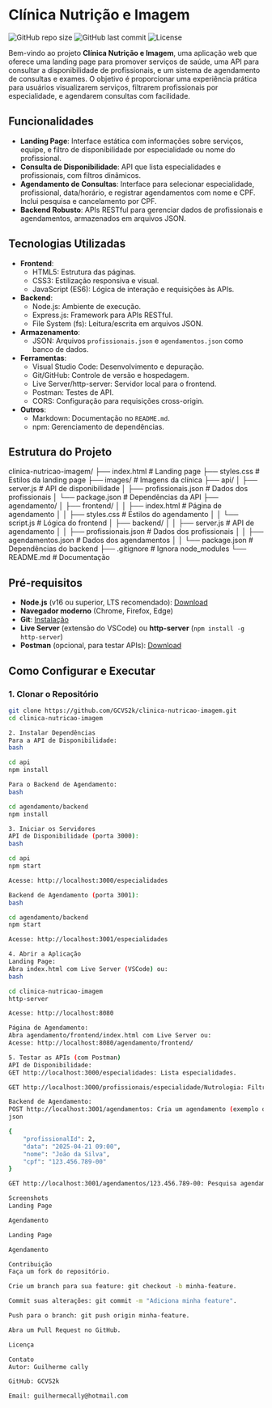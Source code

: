 # Clínica Nutrição e Imagem

![GitHub repo size](https://img.shields.io/github/repo-size/GCVS2k/clinica-nutricao-imagem)
![GitHub last commit](https://img.shields.io/github/last-commit/GCVS2k/clinica-nutricao-imagem)
![License](https://img.shields.io/github/license/GCVS2k/clinica-nutricao-imagem)

Bem-vindo ao projeto **Clínica Nutrição e Imagem**, uma aplicação web que oferece uma landing page para promover serviços de saúde, uma API para consultar a disponibilidade de profissionais, e um sistema de agendamento de consultas e exames. O objetivo é proporcionar uma experiência prática para usuários visualizarem serviços, filtrarem profissionais por especialidade, e agendarem consultas com facilidade.

## Funcionalidades

- **Landing Page**: Interface estática com informações sobre serviços, equipe, e filtro de disponibilidade por especialidade ou nome do profissional.
- **Consulta de Disponibilidade**: API que lista especialidades e profissionais, com filtros dinâmicos.
- **Agendamento de Consultas**: Interface para selecionar especialidade, profissional, data/horário, e registrar agendamentos com nome e CPF. Inclui pesquisa e cancelamento por CPF.
- **Backend Robusto**: APIs RESTful para gerenciar dados de profissionais e agendamentos, armazenados em arquivos JSON.

## Tecnologias Utilizadas

- **Frontend**:
  - HTML5: Estrutura das páginas.
  - CSS3: Estilização responsiva e visual.
  - JavaScript (ES6): Lógica de interação e requisições às APIs.
- **Backend**:
  - Node.js: Ambiente de execução.
  - Express.js: Framework para APIs RESTful.
  - File System (fs): Leitura/escrita em arquivos JSON.
- **Armazenamento**:
  - JSON: Arquivos `profissionais.json` e `agendamentos.json` como banco de dados.
- **Ferramentas**:
  - Visual Studio Code: Desenvolvimento e depuração.
  - Git/GitHub: Controle de versão e hospedagem.
  - Live Server/http-server: Servidor local para o frontend.
  - Postman: Testes de API.
  - CORS: Configuração para requisições cross-origin.
- **Outros**:
  - Markdown: Documentação no `README.md`.
  - npm: Gerenciamento de dependências.

## Estrutura do Projeto

clinica-nutricao-imagem/
├── index.html              # Landing page
├── styles.css              # Estilos da landing page
├── images/                 # Imagens da clínica
├── api/
│   ├── server.js           # API de disponibilidade
│   ├── profissionais.json  # Dados dos profissionais
│   └── package.json        # Dependências da API
├── agendamento/
│   ├── frontend/
│   │   ├── index.html      # Página de agendamento
│   │   ├── styles.css      # Estilos do agendamento
│   │   └── script.js       # Lógica do frontend
│   ├── backend/
│   │   ├── server.js       # API de agendamento
│   │   ├── profissionais.json  # Dados dos profissionais
│   │   ├── agendamentos.json   # Dados dos agendamentos
│   │   └── package.json    # Dependências do backend
├── .gitignore              # Ignora node_modules
└── README.md               # Documentação

## Pré-requisitos

- **Node.js** (v16 ou superior, LTS recomendado): [Download](https://nodejs.org)
- **Navegador moderno** (Chrome, Firefox, Edge)
- **Git**: [Instalação](https://git-scm.com/downloads)
- **Live Server** (extensão do VSCode) ou **http-server** (`npm install -g http-server`)
- **Postman** (opcional, para testar APIs): [Download](https://www.postman.com/downloads/)

## Como Configurar e Executar

### 1. Clonar o Repositório
```bash
git clone https://github.com/GCVS2k/clinica-nutricao-imagem.git
cd clinica-nutricao-imagem

2. Instalar Dependências
Para a API de Disponibilidade:
bash

cd api
npm install

Para o Backend de Agendamento:
bash

cd agendamento/backend
npm install

3. Iniciar os Servidores
API de Disponibilidade (porta 3000):
bash

cd api
npm start

Acesse: http://localhost:3000/especialidades

Backend de Agendamento (porta 3001):
bash

cd agendamento/backend
npm start

Acesse: http://localhost:3001/especialidades

4. Abrir a Aplicação
Landing Page:
Abra index.html com Live Server (VSCode) ou:
bash

cd clinica-nutricao-imagem
http-server

Acesse: http://localhost:8080

Página de Agendamento:
Abra agendamento/frontend/index.html com Live Server ou:
Acesse: http://localhost:8080/agendamento/frontend/

5. Testar as APIs (com Postman)
API de Disponibilidade:
GET http://localhost:3000/especialidades: Lista especialidades.

GET http://localhost:3000/profissionais/especialidade/Nutrologia: Filtra profissionais.

Backend de Agendamento:
POST http://localhost:3001/agendamentos: Cria um agendamento (exemplo de corpo):
json

{
    "profissionalId": 2,
    "data": "2025-04-21 09:00",
    "nome": "João da Silva",
    "cpf": "123.456.789-00"
}

GET http://localhost:3001/agendamentos/123.456.789-00: Pesquisa agendamentos por CPF.

Screenshots
Landing Page

Agendamento

Landing Page

Agendamento

Contribuição
Faça um fork do repositório.

Crie um branch para sua feature: git checkout -b minha-feature.

Commit suas alterações: git commit -m "Adiciona minha feature".

Push para o branch: git push origin minha-feature.

Abra um Pull Request no GitHub.

Licença

Contato
Autor: Guilherme cally

GitHub: GCVS2k

Email: guilhermecally@hotmail.com

